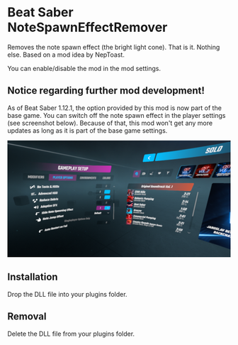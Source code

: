 # Beat Saber NoteSpawnEffectRemover

Removes the note spawn effect (the bright light cone). That is it. Nothing else. Based on a mod idea by NepToast.

You can enable/disable the mod in the mod settings.

## Notice regarding further mod development!
As of Beat Saber 1.12.1, the option provided by this mod is now part of the base game. You can switch off the note spawn effect in the player settings (see screenshot below). Because of that, this mod won't get any more updates as long as it is part of the base game settings.

![Screenshot showing player settings](media/settings-notespawneffect.png)

## Installation

Drop the DLL file into your plugins folder. 

## Removal

Delete the DLL file from your plugins folder.

